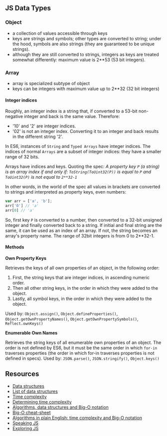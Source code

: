 ## JS Data Types

### Object
  - a collection of values accessible through keys
  - keys are strings and symbols; other types are converted to string; under the hood, symbols are also strings (they are guaranteed to be unique strings).
  - although they are still converted to strings, integers as keys are treated somewhat differently: maximum value is 2**53 (53 bit integers). 

### Array
  - array is specialized subtype of object
  - keys can be integers with maximum value up to 2**32 (32 bit integers)


#### Integer indices

Roughly, an integer index is a string that, if converted to a 53-bit non-negative integer and back is the same value. Therefore:
* '10' and '2' are integer indices.
* '02' is not an integer index. Converting it to an integer and back results in the different string '2'.

In ES6, instances of `String` and `Typed Arrays` have integer indices. The indices of normal `Arrays` are a subset of integer indices: they have a smaller range of 32 bits.

Arrays have indices and keys. Quoting the spec: *A property key `P` (a string) is an array index if and only if: `ToString(ToUint32(P))` is equal to `P` and `ToUint32(P)` is not equal to `2**32-1`*

In other words, in the world of the spec all values in brackets are converted to strings and interpreted as property keys, even numbers:
```js
var arr = ['a', 'b'];
arr['0'] // 'a'
arr[0] // 'a'
```
So, first key `P` is converted to a number, then converted to a 32-bit unsigned integer and finally converted back to a string. If initial and final string are the same, it can be used as an index of an array. If not, the string becomes an array's property name. The range of 32bit integers is from 0 to 2**32-1.


#### Methods

**Own Property Keys**

Retrieves the keys of all own properties of an object, in the following order:

1. First, the string keys that are integer indices, in ascending numeric order.
2. Then all other string keys, in the order in which they were added to the object.
3. Lastly, all symbol keys, in the order in which they were added to the object.

Used by: `Object.assign()`, `Object.defineProperties()`, `Object.getOwnPropertyNames()`, `Object.getOwnPropertySymbols()`, `Reflect.ownKeys()`

**Enumerable Own Names**

Retrieves the string keys of all enumerable own properties of an object. The order is not defined by ES6, but it must be the same order in which `for-in` traverses properties (the order in which for-in traverses properties is not defined in specs). Used by: `JSON.parse()`, `JSON.stringify()`, `Object.keys()`



## Resources

* [Data structures](https://en.wikipedia.org/wiki/Data_structure "wikipedia")  
* [List of data structures](https://en.wikipedia.org/wiki/List_of_data_structures "wikipedia")
* [Time complexity](https://en.wikipedia.org/wiki/Time_complexity "wikipedia")
* [Determining time complexity](http://cooervo.github.io/Algorithms-DataStructures-BigONotation/big-O-notation.html "github")
* [Algorithms, data structures and Big-O notation](http://cooervo.github.io/Algorithms-DataStructures-BigONotation/ "github")
* [Big-O cheat-sheet](http://bigocheatsheet.com/)
* [Algorithms in plain English: time complexity and Big-O notation](https://medium.freecodecamp.com/time-is-complex-but-priceless-f0abd015063c)
* [Speaking JS](http://speakingjs.com/es5/ch18.html#_array_indices_in_detail)
* [Exploring JS](http://exploringjs.com/es6/ch_oop-besides-classes.html#_integer-indices)